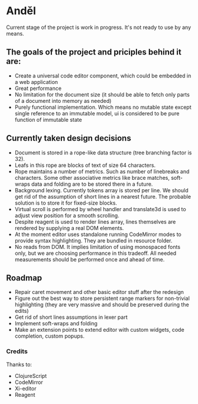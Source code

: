 # Anděl

Current stage of the project is work in progress. It's not ready to use by any means.

## The goals of the project and priciples behind it are:
* Create a universal code editor component, which could be embedded in a web application
* Great performance
* No limitation for the document size (it should be able to fetch only parts of a document into memory as needed)
* Purely functional implementation. Which means no mutable state except single reference to an immutable model, ui is considered to be pure function of immutable state

## Currently taken design decisions
* Document is stored in a rope-like data structure (tree branching factor is 32).
* Leafs in this rope are blocks of text of size 64 characters.
* Rope maintains a number of metrics. Such as number of linebreaks and characters. Some other associative metrics like brace matches, soft-wraps data and folding are to be stored there in a future.
* Background lexing. Currently tokens array is stored per line. We should get rid of the assumption of short lines in a nearest future. The probable solution is to store it for fixed-size blocks.
* Virtual scroll is performed by wheel handler and translate3d is used to adjust view position for a smooth scrolling.
* Despite reagent is used to render lines array, lines themselves are rendered by supplying a real DOM elements.
* At the moment editor uses standalone running CodeMirror modes to provide syntax highlighting. They are bundled in resource folder.
* No reads from DOM. It implies limitation of using monospaced fonts only, but we are choosing performance in this tradeoff. All needed measurements should be performed once and ahead of time.

## Roadmap
* Repair caret movement and other basic editor stuff after the redesign
* Figure out the best way to store persistent range markers for non-trivial highlighting (they are very massive and should be preserved during the edits)
* Get rid of short lines assumptions in lexer part
* Implement soft-wraps and folding
* Make an extension points to extend editor with custom widgets, code completion, custom popups.

### Credits
Thanks to:
* ClojureScript
* CodeMirror
* Xi-editor
* Reagent

